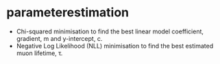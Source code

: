 # parameterestimation
- Chi-squared minimisation to find the best linear model coefficient, gradient, m and y-intercept, c.
- Negative Log Likelihood (NLL) minimisation to find the best estimated muon lifetime, τ.
